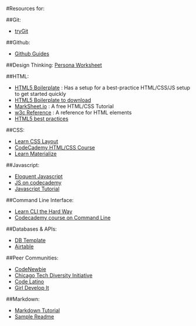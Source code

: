 #Resources for:

##Git:
- [tryGit](https://try.github.io)

##Github:
- [Github Guides](https://guides.github.com/)

##Design Thinking:
[Persona Worksheet]()


##HTML:
- [HTML5 Boilerplate](https://html5boilerplate.com/) : Has a setup for a best-practice HTML/CSS/JS setup to get started quickly
- [HTML5 Boilerplate to download](template-frontend.zip)
- [MarkSheet.io](http://marksheet.io/) : A free HTML/CSS Tutorial
- [w3c Reference](http://w3c.github.io/html-reference/elements.html) : A reference for HTML elements
- [HTML5 best practices](https://www.sitepoint.com/a-basic-html5-template/)

##CSS:
- [Learn CSS Layout](https://learnlayout.com)
- [CodeCademy HTML/CSS Course](https://www.codecademy.com/en/tracks/htmlcss)
- [Learn Materialize](http://materializecss.com/)

##Javascript:
- [Eloquent Javascript](http://eloquentjavascript.net/)
- [JS on codecademy](https://www.codecademy.com/learn/learn-javascript)
- [Javascript Tutorial](http://htmldog.com/guides/javascript/)

##Command Line Interface:
- [Learn CLI the Hard Way](https://learncodethehardway.org/unix/)
- [Codecademy course on Command Line](https://www.codecademy.com/learn/learn-the-command-line)


##Databases & APIs:
- [DB Template](https://docs.google.com/spreadsheets/d/1c9sgq16us36K1bygqDWLI8V_7pW-Odt0qeJW3DBwltg/edit?usp=sharing)
- [Airtable](https://airtable.com/invite/r/96gpCT4M)

##Peer Communities:
- [CodeNewbie](https://www.codenewbie.org)
- [Chicago Tech Diversity Initiative](https://chitechdiversity.com/)
- [Code Latino](http://www.codelatino.com/)
- [Girl Develop It](https://www.girldevelopit.com/chapters/chicago)


##Markdown:
- [Markdown Tutorial](http://www.markdowntutorial.com/)
- [Sample Readme](sample-readme.md)